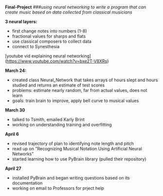 **Final-Project**
###*using neural networking to write a program that can create music based on data collected from classical musicians*

**3 neural layers:**
* first change notes into numbers (1-8)
* fractional values for sharps and flats
* use classical composers to collect data
* connect to Synesthesia

[youtube vid explaining neural networking] (https://www.youtube.com/watch?v=bxe2T-V8XRs)

**March 24:**
* created class Neural_Network that takes arrays of hours slept and hours studied and returns an estimate of test scores
* problems: estimate nearly random, far from actual values, does not learn
* goals: train brain to improve, apply bell curve to musical values

**March 30**
* talked to Tsmith, emailed Karly Brint
* working on understanding training and overfitting

**April 6**
* revised trajectory of plan to identifying note length and pitch
* read up on "Recognizing Musical Notation Using Artificial Neural Networks"
* started learning how to use PyBrain library (pulled their repository)

**April 27**
* installed PyBrain and began writing questions based on its documentation
* working on email to Professors for prject help
